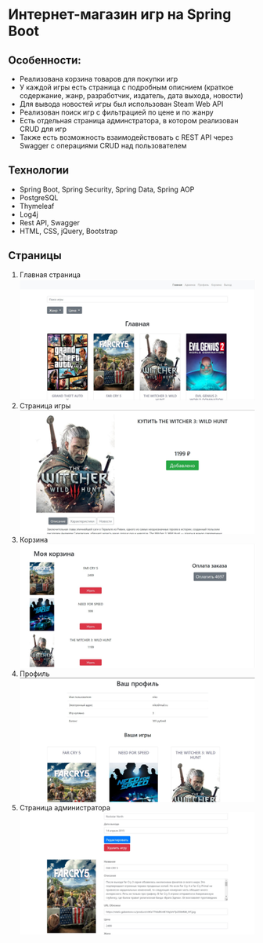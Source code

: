 # Интернет-магазин игр на Spring Boot

## Особенности:
- Реализована корзина товаров для покупки игр
- У каждой игры есть страница с подробным описнием (краткое содержание, жанр, разработчик, издатель, дата выхода, новости)
- Для вывода новостей игры был использован Steam Web API
- Реализован поиск игр с фильтрацией по цене и по жанру
- Есть отдельная страница админстратора, в котором реализован CRUD для игр
- Также есть возможность взаимодействовать с REST API через Swagger с операциями CRUD над пользователем

## Технологии

- Spring Boot, Spring Security, Spring Data, Spring AOP
- PostgreSQL
- Thymeleaf
- Log4j
- Rest API, Swagger
- HTML, CSS, jQuery, Bootstrap

## Страницы

1.	Главная страница
![Error](https://github.com/Iowa28/Spring-Gameshop-Project/blob/main/screenshots/main.jpg)
2.	Страница игры
![Error](https://github.com/Iowa28/Spring-Gameshop-Project/blob/main/screenshots/game.jpg)
3.	Корзина
![Error](https://github.com/Iowa28/Spring-Gameshop-Project/blob/main/screenshots/basket.jpg)
4.	Профиль
![Error](https://github.com/Iowa28/Spring-Gameshop-Project/blob/main/screenshots/profile.jpg)
5.	Страница администратора
![Error](https://github.com/Iowa28/Spring-Gameshop-Project/blob/main/screenshots/admin.jpg)